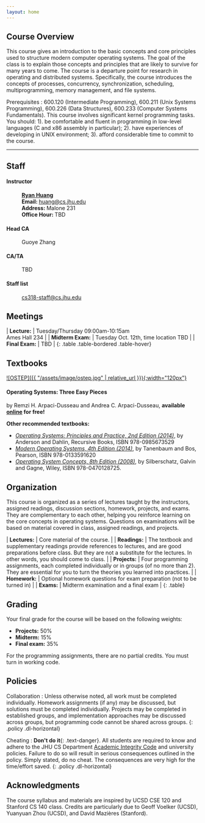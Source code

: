 ```yaml
---
layout: home
---
```


## Course Overview

This course gives an introduction to the basic concepts and core principles
used to structure modern computer operating systems. The goal of the class is to 
explain those concepts and principles that are likely to survive for many years 
to come. The course is a departure point for research in operating and distributed 
systems. Specifically, the course introduces the concepts of processes, concurrency, 
synchronization, scheduling, multiprogramming, memory management, and file systems.

Prerequisites
: 600.120 (Intermediate Programming), 600.211 (Unix Systems Programming), 600.226 (Data Structures), 600.233 (Computer Systems Fundamentals). <span class="text-danger">This course involves significant kernel programming tasks</span>. You should: 1). be comfortable and fluent in programming in low-level languages (C and x86 assembly in particular); 2). have experiences of developing in UNIX environment; 3). afford considerable time to commit to the course.

<hr>

## Staff

<dl class="staff">
	<dt><h4>Instructor</h4></dt>
	<dd><strong><a href="http://cs.jhu.edu/~huang">Ryan Huang</a></strong></dd>
	<dd><b>Email: </b><a href="mailto:huang@cs.jhu.edu">huang@cs.jhu.edu</a></dd>
	<dd><b>Address: </b>Malone 231</dd>
	<dd><b>Office Hour: </b>TBD</dd>
	<dt><h4>Head CA</h4></dt>
	<dd>Guoye Zhang</dd>
	<dt><h4>CA/TA</h4></dt>
	<dd>TBD</dd>
	<dt><h4>Staff list</h4></dt>
	<dd><a href="mailto:cs318-staff@cs.jhu.edu">cs318-staff@cs.jhu.edu</a></dd>
</dl>

## Meetings

| **Lecture:**               | Tuesday/Thursday 09:00am-10:15am <br> Ames Hall 234    |
| **Midterm Exam:**          | Tuesday Oct. 12th, time location TBD                   |
| **Final Exam:**            | TBD                                                    |
{: .table .table-bordered .table-hover}

## Textbooks

[![OSTEP]({{ "/assets/image/ostep.jpg" | relative_url }}){:width="120px"}](http://www.ostep.org/)

<h4>Operating Systems: Three Easy Pieces</h4> by Remzi H. Arpaci-Dusseau and Andrea C. Arpaci-Dusseau, <b class="text-info">available <a href="http://www.ostep.org">online</a> for free!</b>

**Other recommended textbooks:**
* [*Operating Systems: Principles and Practice, 2nd Edition (2014)*](http://recursivebooks.com), by Anderson and Dahlin, Recursive Books, ISBN 978-0985673529
* [*Modern Operating Systems, 4th Edition (2014)*](https://www.amazon.com/Modern-Operating-Systems-Andrew-Tanenbaum/dp/013359162X), by Tanenbaum and Bos, Pearson, ISBN 978-0133591620 
* [*Operating System Concepts, 8th Edition (2008)*](https://www.amazon.com/Operating-System-Concepts-Abraham-Silberschatz/dp/0470128720), by Silberschatz, Galvin and Gagne, Wiley, ISBN 978-0470128725.

## Organization

This course is organized as a series of lectures taught by the instructors, assigned readings, discussion sections, homework,
projects, and exams. They are complementary to each other, helping you reinforce learning on the core concepts in operating systems. 
Questions on examinations will be based on material covered in class, assigned readings, and projects.

| **Lectures:** | Core material of the course.                                                               |
| **Readings:** | The textbook and supplementary readings provide references to lectures, and are good preparations before class. But they are not a substitute for the lectures. In other words, you should come to class. |
| **Projects:** | Four programming assignments, each completed individually or in groups (of no more than 2). They are essential for you to turn the theories you learned into practices. |
| **Homework:** | Optional homework questions for exam preparation (not to be turned in)                     |
| **Exams:**    | Midterm examination and a final exam                                                       |
{: .table}

## Grading

Your final grade for the course will be based on the following weights:
* **Projects:** 50%
* **Midterm:** 15%
* **Final exam:** 35%

For the programming assignments, there are no partial credits. You must turn in working code.

## Policies

Collaboration
: Unless otherwise noted, all work must be completed individually. 
  Homework assignments (if any) may be discussed, but solutions must 
  be completed individually. Projects may be completed in established 
  groups, and implementation approaches may be discussed across groups, 
  but programming code cannot be shared across groups.
{: .policy .dl-horizontal}

Cheating
: **Don't do it**{: .text-danger}. All students are required to know and adhere to the 
  JHU CS Department [Academic Integrity Code](https://www.cs.jhu.edu/academic-integrity-code) and 
  university policies. Failure to do so will result in serious consequences outlined in the policy.
  Simply stated, do no cheat. The consequences are very high for the time/effort saved.
{: .policy .dl-horizontal}


## Acknowledgments

The course syllabus and materials are inspired by UCSD CSE 120 and Stanford CS 140
class. Credits are particularly due to Geoff Voelker (UCSD), Yuanyuan Zhou (UCSD),
and David Mazières (Stanford).

